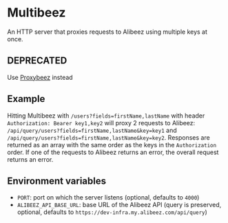 # Multibeez

An HTTP server that proxies requests to Alibeez using multiple keys at once.

## DEPRECATED

Use [Proxybeez](https://github.com/Zenika/proxybeez) instead

## Example

Hitting Multibeez with `/users?fields=firstName,lastName` with header
`Authorization: Bearer key1,key2` will proxy 2 requests to Alibeez:
`/api/query/users?fields=firstName,lastName&key=key1` and
`/api/query/users?fields=firstName,lastName&key=key2`. Responses are returned
as an array with the same order as the keys in the `Authorization` order. If
one of the requests to Alibeez returns an error, the overall request returns an
error.

## Environment variables

- `PORT`: port on which the server listens (optional, defaults to `4000`)
- `ALIBEEZ_API_BASE_URL`: base URL of the Alibeez API (query is preserved, optional, defaults to `https://dev-infra.my.alibeez.com/api/query`)
